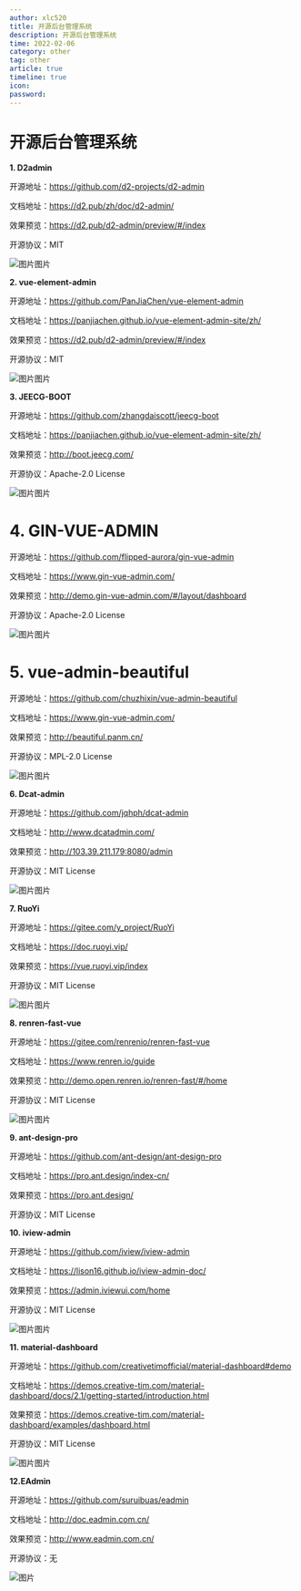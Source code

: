 ```yaml
---
author: xlc520
title: 开源后台管理系统
description: 开源后台管理系统
time: 2022-02-06
category: other
tag: other
article: true
timeline: true
icon: 
password: 
---
```

# 开源后台管理系统

**1. D2admin**

开源地址：https://github.com/d2-projects/d2-admin

文档地址：https://d2.pub/zh/doc/d2-admin/

效果预览：https://d2.pub/d2-admin/preview/#/index

开源协议：MIT

![图片](https://cdn.jsdelivr.net/gh/xlc520/MyImage/MdImg/640-164346319611813.webp)图片

**2. vue-element-admin**

开源地址：https://github.com/PanJiaChen/vue-element-admin

文档地址：https://panjiachen.github.io/vue-element-admin-site/zh/

效果预览：https://d2.pub/d2-admin/preview/#/index

开源协议：MIT

![图片](https://cdn.jsdelivr.net/gh/xlc520/MyImage/MdImg/640-164346319611814.webp)图片

**3. JEECG-BOOT**

开源地址：https://github.com/zhangdaiscott/jeecg-boot

文档地址：https://panjiachen.github.io/vue-element-admin-site/zh/

效果预览：http://boot.jeecg.com/

开源协议：Apache-2.0 License

![图片](https://cdn.jsdelivr.net/gh/xlc520/MyImage/MdImg/640-164346319611815.webp)图片

# **4. GIN-VUE-ADMIN**

开源地址：https://github.com/flipped-aurora/gin-vue-admin

文档地址：https://www.gin-vue-admin.com/

效果预览：http://demo.gin-vue-admin.com/#/layout/dashboard

开源协议：Apache-2.0 License

![图片](https://cdn.jsdelivr.net/gh/xlc520/MyImage/MdImg/640-164346319611816.webp)图片

# **5. vue-admin-beautiful**

开源地址：https://github.com/chuzhixin/vue-admin-beautiful

文档地址：https://www.gin-vue-admin.com/

效果预览：http://beautiful.panm.cn/

开源协议：MPL-2.0 License

![图片](https://cdn.jsdelivr.net/gh/xlc520/MyImage/MdImg/640-164346319611817.webp)图片

**6. Dcat-admin**

开源地址：https://github.com/jqhph/dcat-admin

文档地址：http://www.dcatadmin.com/

效果预览：http://103.39.211.179:8080/admin

开源协议：MIT License

![图片](https://cdn.jsdelivr.net/gh/xlc520/MyImage/MdImg/640-164346319611918.webp)图片

**7. RuoYi**

开源地址：https://gitee.com/y_project/RuoYi

文档地址：https://doc.ruoyi.vip/

效果预览：https://vue.ruoyi.vip/index

开源协议：MIT License

![图片](https://cdn.jsdelivr.net/gh/xlc520/MyImage/MdImg/640-164346319611919.webp)图片

**8. renren-fast-vue**

开源地址：https://gitee.com/renrenio/renren-fast-vue

文档地址：https://www.renren.io/guide

效果预览：http://demo.open.renren.io/renren-fast/#/home

开源协议：MIT License

![图片](https://cdn.jsdelivr.net/gh/xlc520/MyImage/MdImg/640-164346319611920.webp)图片

**9. ant-design-pro**

开源地址：https://github.com/ant-design/ant-design-pro

文档地址：https://pro.ant.design/index-cn/

效果预览：https://pro.ant.design/

开源协议：MIT License

**10. iview-admin**

开源地址：https://github.com/iview/iview-admin

文档地址：https://lison16.github.io/iview-admin-doc/

效果预览：https://admin.iviewui.com/home

开源协议：MIT License

![图片](https://cdn.jsdelivr.net/gh/xlc520/MyImage/MdImg/640-164346319611921.webp)图片

**11. material-dashboard**

开源地址：https://github.com/creativetimofficial/material-dashboard#demo

文档地址：https://demos.creative-tim.com/material-dashboard/docs/2.1/getting-started/introduction.html

效果预览：https://demos.creative-tim.com/material-dashboard/examples/dashboard.html

开源协议：MIT License

![图片](https://cdn.jsdelivr.net/gh/xlc520/MyImage/MdImg/640-164346319611922.webp)图片

**12.EAdmin**

开源地址：https://github.com/suruibuas/eadmin

文档地址：http://doc.eadmin.com.cn/

效果预览：http://www.eadmin.com.cn/

开源协议：无

![图片](https://cdn.jsdelivr.net/gh/xlc520/MyImage/MdImg/640-164346319611923.jpg)